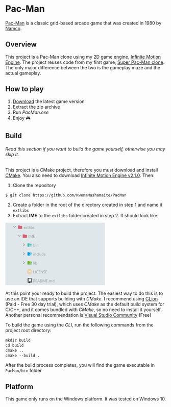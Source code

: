 # Pac-Man

[Pac-Man](https://en.wikipedia.org/wiki/Pac-Man) is a classic grid-based arcade game
that was created in 1980 by [Namco](https://en.wikipedia.org/wiki/Namco).

## Overview

This project is a Pac-Man clone using my 2D game engine, [Infinite Motion Engine](https://github.com/KwenaMashamaite/IME). 
The project reuses code from my first game, [Super Pac-Man clone](https://github.com/KwenaMashamaite/SuperPacMan). 
The only major difference between the two is the gameplay maze and the actual gameplay.

## How to play

1. [Download](https://github.com/KwenaMashamaite/PacMan/releases/tag/v0.1.0)
   the latest game version
2. Extract the zip archive
3. Run _PacMan.exe_
4. Enjoy :video_game:

## Build

###### *Read this section if you want to build the game yourself, otherwise you may skip it.*

This project is a CMake project, therefore you must download and install [CMake](https://cmake.org/). 
You also need to download [Infinite Motion Engine v2.1.0](https://github.com/KwenaMashamaite/IME/releases/tag/v2.1.0). 
Then:

1. Clone the repository
```git
$ git clone https://github.com/KwenaMashamaite/PacMan
```   
2. Create a folder in the root of the directory created in step 1 and name it `extlibs`
3. Extract **IME** to the `extlibs` folder created in step 2. It should look like:

![](docs/screenshots/extlibs_directory_structure.png)
   
At this point your ready to build the project. The easiest way to do this is to
use an IDE that supports building with *CMake*. I recommend using [CLion](https://www.jetbrains.com/clion/) (Paid - Free 30 day trial), 
which uses *CMake* as the default build system for C/C++, and it comes bundled with 
*CMake*, so no need to install it yourself. Another personal recommendation is [Visual Studio Community](https://visualstudio.microsoft.com/vs/community/) (Free)

To build the game using the *CLI*, run the following commands from the project root 
directory:

```shell
mkdir build
cd build
cmake ..
cmake --build .
```

After the build process completes, you will find the game executable in `PacMan/bin`
folder

## Platform

This game only runs on the Windows platform. It was tested on Windows 10.
